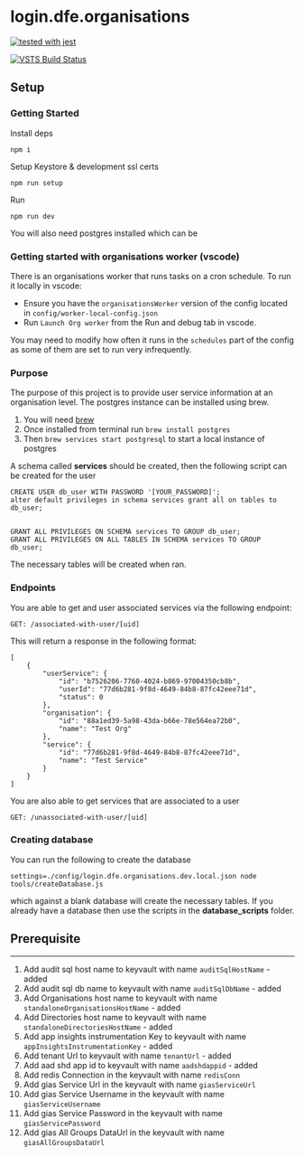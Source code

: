 # login.dfe.organisations

[![tested with jest](https://img.shields.io/badge/tested_with-jest-99424f.svg)](https://github.com/facebook/jest)

[![VSTS Build Status](https://sfa-gov-uk.visualstudio.com/_apis/public/build/definitions/aa44e142-c0ac-4ace-a6b2-0d9a3f35d516/711/badge)](https://sfa-gov-uk.visualstudio.com/DfE%20New%20Secure%20Access/_build/index?definitionId=711&_a=completed)

## Setup

### Getting Started

Install deps

```
npm i
```

Setup Keystore & development ssl certs

```
npm run setup
```

Run

```
npm run dev
```

You will also need postgres installed which can be

### Getting started with organisations worker (vscode)

There is an organisations worker that runs tasks on a cron schedule. To run it locally in vscode:

- Ensure you have the `organisationsWorker` version of the config located in `config/worker-local-config.json`
- Run `Launch Org worker` from the Run and debug tab in vscode.

You may need to modify how often it runs in the `schedules` part of the config as some of them are set to run
very infrequently.

### Purpose

The purpose of this project is to provide user service information at an organisation level.
The postgres instance can be installed using brew.

1. You will need [brew](https://brew.sh/)
1. Once installed from terminal run `brew install postgres`
1. Then `brew services start postgresql` to start a local instance of postgres

A schema called **services** should be created, then the following script can be created for the user

```
CREATE USER db_user WITH PASSWORD '[YOUR_PASSWORD]';
alter default privileges in schema services grant all on tables to db_user;


GRANT ALL PRIVILEGES ON SCHEMA services TO GROUP db_user;
GRANT ALL PRIVILEGES ON ALL TABLES IN SCHEMA services TO GROUP db_user;
```

The necessary tables will be created when ran.

### Endpoints

You are able to get and user associated services via the following endpoint:

```
GET: /associated-with-user/[uid]
```

This will return a response in the following format:

```
[
    {
        "userService": {
            "id": "b7526206-7760-4024-b869-97004350cb8b",
            "userId": "77d6b281-9f8d-4649-84b8-87fc42eee71d",
            "status": 0
        },
        "organisation": {
            "id": "88a1ed39-5a98-43da-b66e-78e564ea72b0",
            "name": "Test Org"
        },
        "service": {
            "id": "77d6b281-9f8d-4649-84b8-87fc42eee71d",
            "name": "Test Service"
        }
    }
]
```

You are also able to get services that are associated to a user

```
GET: /unassociated-with-user/[uid]
```

### Creating database

You can run the following to create the database

```
settings=./config/login.dfe.organisations.dev.local.json node tools/createDatabase.js

```

which against a blank database will create the necessary tables. If you already have a database then use the scripts in the
**database_scripts** folder.

## Prerequisite

---

1. Add audit sql host name to keyvault with name `auditSqlHostName` - added
2. Add audit sql db name to keyvault with name `auditSqlDbName` - added
3. Add Organisations host name to keyvault with name `standaloneOrganisationsHostName` - added
4. Add Directories host name to keyvault with name `standaloneDirectoriesHostName` - added
5. Add app insights instrumentation Key to keyvault with name `appInsightsInstrumentationKey` - added
6. Add tenant Url to keyvault with name `tenantUrl` - added
7. Add aad shd app id to keyvault with name `aadshdappid` - added
8. Add redis Connection in the keyvault with name `redisConn`
9. Add gias Service Url in the keyvault with name `giasServiceUrl`
10. Add gias Service Username in the keyvault with name `giasServiceUsername`
11. Add gias Service Password in the keyvault with name `giasServicePassword`
12. Add gias All Groups DataUrl in the keyvault with name `giasAllGroupsDataUrl`
